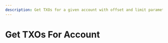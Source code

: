 ```yaml
---
description: Get TXOs for a given account with offset and limit parameters
---
```


# Get TXOs For Account

